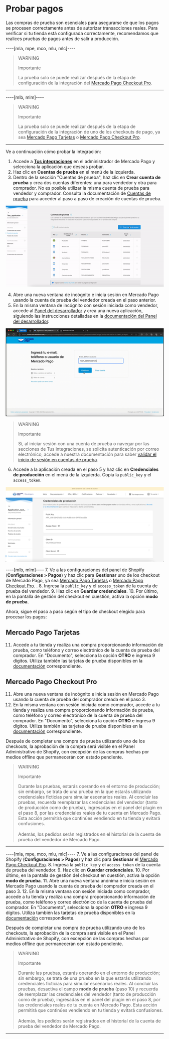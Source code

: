 # Probar pagos

Las compras de prueba son esenciales para asegurarse de que los pagos se procesen correctamente antes de autorizar transacciones reales. Para verificar si tu tienda está configurada correctamente, recomendamos que realices pruebas de pagos antes de salir a producción.

----[mla, mpe, mco, mlu, mlc]----
> WARNING
> 
> Importante
>
> La prueba solo se puede realizar después de la etapa de configuración de la integración del [Mercado Pago Checkout Pro](/developers/es/docs/shopify/integration-configuration/checkout-pro).

------------
----[mlb, mlm]----
> WARNING
> 
> Importante
>
> La prueba solo se puede realizar después de la etapa de configuración de la integración de uno de los checkouts de pago, ya sea [Mercado Pago Tarjetas](/developers/es/docs/shopify/integration-configuration/checkout-cards) o [Mercado Pago Checkout Pro](/developers/es/docs/shopify/integration-configuration/checkout-pro).

------------

Ve a continuación cómo probar la integración:

1. Accede a **[Tus integraciones](https://www.mercadopago[FAKER][URL][DOMAIN]/developers/panel/app)** en el administrador de Mercado Pago y selecciona la aplicación que deseas probar.
2. Haz clic en **Cuentas de prueba** en el menú de la izquierda.
3. Dentro de la sección "Cuentas de prueba", haz clic en **Crear cuenta de prueba** y crea dos cuentas diferentes: una para vendedor y otra para comprador. No es posible utilizar la misma cuenta de prueba para vendedor y comprador. Consulta la documentación de [Cuentas de prueba](/developers/es/docs/shopify/additional-content/your-integrations/test/accounts)  para acceder al paso a paso de creación de cuentas de prueba.

![Crear cuenta](/images/shopify/test-create-account-es.gif)

4. Abre una nueva ventana de incógnito e inicia sesión en Mercado Pago usando la cuenta de prueba del vendedor creada en el paso anterior.
5. En la misma ventana de incógnito con sesión iniciada como vendedor, accede al [Panel del desarrollador](https://www.mercadopago[FAKER][URL][DOMAIN]/developers/panel/app) y crea una nueva aplicación, siguiendo las instrucciones detalladas en la [documentación del Panel del desarrollador](/developers/es/docs/shopify/additional-content/your-integrations/dashboard).

![Login](/images/shopify/test-login-es.gif)

> WARNING
>
> Importante
>
> Si, al iniciar sesión con una cuenta de prueba o navegar por las secciones de Tus integraciones, se solicita autenticación por correo electrónico, accede a nuestra documentación para saber [validar el inicio de sesión en cuentas de prueba](/developers/es/docs/adobe-commerce/additional-content/your-integrations/test/accounts#bookmark_validar_inicio_de_sesión_con_usuarios_de_prueba).

6. Accede a la aplicación creada en el paso 5 y haz clic en **Credenciales de producción** en el menú de la izquierda. Copia la `public_key` y el `access_token`.

![Credenciais de produção](/images/shopify/test-prod-credentials-es.png)

----[mlb, mlm]----
7. Ve a las configuraciones del panel de Shopify (**Configuraciones > Pagos**) y haz clic para **Gestionar** uno de los checkout de Mercado Pago, ya sea [Mercado Pago Tarjetas](/developers/es/docs/shopify/integration-configuration/checkout-cards) o [Mercado Pago Checkout Pro](/developers/es/docs/shopify/integration-configuration/checkout-pro). .
8. Ingresa la `public_key` y el `access_token` de la cuenta de prueba del vendedor.
9. Haz clic en **Guardar credenciales**.
10. Por último, en la pantalla de gestión del checkout en cuestión, activa la opción **modo de prueba**.

Ahora, sigue el paso a paso según el tipo de checkout elegido para procesar los pagos:

## Mercado Pago Tarjetas

11. Accede a tu tienda y realiza una compra proporcionando información de prueba, como teléfono y correo electrónico de la cuenta de prueba del comprador. En "Documento", selecciona la opción **OTRO** e ingresa 9 dígitos. Utiliza también las tarjetas de prueba disponibles en la [documentación](/developers/es/docs/shopify/additional-content/your-integrations/test/cards) correspondiente.

## Mercado Pago Checkout Pro

11. Abre una nueva ventana de incógnito e inicia sesión en Mercado Pago usando la cuenta de prueba del comprador creada en el paso 3.
12. En la misma ventana con sesión iniciada como comprador, accede a tu tienda y realiza una compra proporcionando información de prueba, como teléfono y correo electrónico de la cuenta de prueba del comprador. En "Documento", selecciona la opción **OTRO** e ingresa 9 dígitos. Utiliza también las tarjetas de prueba disponibles en la [documentación](/developers/es/docs/shopify/additional-content/your-integrations/test/cards) correspondiente.

Después de completar una compra de prueba utilizando uno de los checkouts, la aprobación de la compra será visible en el Panel Administrativo de Shopify, con excepción de las compras hechas por medios offline que permanecerán con estado pendiente.

> WARNING
> 
> Importante
>
> Durante las pruebas, estarás operando en el entorno de producción; sin embargo, se trata de una prueba en la que estarás utilizando credenciales ficticias para simular escenarios reales. Al concluir las pruebas, recuerda reemplazar las credenciales del vendedor (tanto de producción como de prueba), ingresadas en el panel del plugin en el paso 8, por las credenciales reales de tu cuenta en Mercado Pago. Esta acción permitirá que continúes vendiendo en tu tienda y evitará confusiones.
> <br><br>
> Además, los pedidos serán registrados en el historial de la cuenta de prueba del vendedor de Mercado Pago.

------------
----[mla, mpe, mco, mlu, mlc]----
7. Ve a las configuraciones del panel de Shopify (**Configuraciones > Pagos**) y haz clic para **Gestionar** el [Mercado Pago Checkout Pro](/developers/es/docs/shopify/integration-configuration/checkout-pro).
8. Ingresa la `public_key` y el `access_token` de la cuenta de prueba del vendedor.
9. Haz clic en **Guardar credenciales**.
10. Por último, en la pantalla de gestión del checkout en cuestión, activa la opción **modo de prueba**.
11. Abre una nueva ventana anónima e inicia sesión en Mercado Pago usando la cuenta de prueba del comprador creada en el paso 3.
12. En la misma ventana con sesión iniciada como comprador, accede a tu tienda y realiza una compra proporcionando información de prueba, como teléfono y correo electrónico de la cuenta de prueba del comprador. En "Documento", selecciona la opción **OTRO** e ingresa 9 dígitos. Utiliza también las tarjetas de prueba disponibles en la [documentación](/developers/es/docs/shopify/additional-content/your-integrations/test/cards) correspondiente.

Después de completar una compra de prueba utilizando uno de los checkouts, la aprobación de la compra será visible en el Panel Administrativo de Shopify, con excepción de las compras hechas por medios offline que permanecerán con estado pendiente.

> WARNING
> 
> Importante
>
> Durante las pruebas, estarás operando en el entorno de producción; sin embargo, se trata de una prueba en la que estarás utilizando credenciales ficticias para simular escenarios reales. Al concluir las pruebas, desactiva el campo **modo de prueba** (paso 10) y recuerda de reemplazar las credenciales del vendedor (tanto de producción como de prueba), ingresadas en el panel del plugin en el paso 8, por las credenciales reales de tu cuenta en Mercado Pago. Esta acción permitirá que continúes vendiendo en tu tienda y evitará confusiones.
> <br><br>
> Además, los pedidos serán registrados en el historial de la cuenta de prueba del vendedor de Mercado Pago.

------------